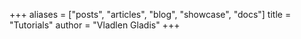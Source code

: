+++
aliases = ["posts", "articles", "blog", "showcase", "docs"]
title = "Tutorials"
author = "Vladlen Gladis"
+++
